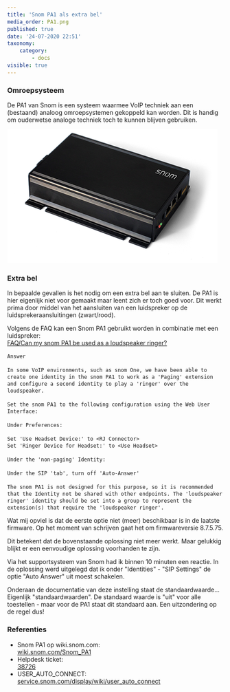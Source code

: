 ```yaml
---
title: 'Snom PA1 als extra bel'
media_order: PA1.png
published: true
date: '24-07-2020 22:51'
taxonomy:
    category:
        - docs
visible: true
---
```


### Omroepsysteem

De PA1 van Snom is een systeem waarmee VoIP techniek aan een (bestaand) analoog omroepsystemen gekoppeld kan worden. Dit is handig om ouderwetse analoge techniek toch te kunnen blijven gebruiken.

![PA1](PA1.png?size=200,classes=caption,figure-right,caption "Snom PA1")

### Extra bel

In bepaalde gevallen is het nodig om een extra bel aan te sluiten. De PA1 is hier eigenlijk niet voor gemaakt maar leent zich er toch goed voor. Dit werkt prima door middel van het aansluiten van een luidspreker op de luidsprekeraansluitingen (zwart/rood).

Volgens de FAQ kan een Snom PA1 gebruikt worden in combinatie met een luidspreker:  
[FAQ/Can my snom PA1 be used as a loudspeaker ringer?](http://wiki.snom.com/FAQ/Can_my_snom_PA1_be_used_as_a_loudspeaker_ringer%3F)

    Answer
    
    In some VoIP environments, such as snom One, we have been able to create one identity in the snom PA1 to work as a 'Paging' extension and configure a second identity to play a 'ringer' over the loudspeaker.

    Set the snom PA1 to the following configuration using the Web User Interface:

    Under Preferences:

    Set 'Use Headset Device:' to <RJ Connector>
    Set 'Ringer Device for Headset:' to <Use Headset>

    Under the 'non-paging' Identity:

    Under the SIP 'tab', turn off 'Auto-Answer'

    The snom PA1 is not designed for this purpose, so it is recommended that the Identity not be shared with other endpoints. The 'loudspeaker ringer' identity should be set into a group to represent the extension(s) that require the 'loudspeaker ringer'.

Wat mij opviel is dat de eerste optie niet (meer) beschikbaar is in de laatste firmware. Op het moment van schrijven gaat het om firmwareversie 8.7.5.75.  

Dit betekent dat de bovenstaande oplossing niet meer werkt. Maar gelukkig blijkt er een eenvoudige oplossing voorhanden te zijn. 

Via het supportsysteem van Snom had ik binnen 10 minuten een reactie. In de oplossing werd uitgelegd dat ik onder "Identities" - "SIP Settings" de optie "Auto Answer" uit moest schakelen.

Onderaan de documentatie van deze instelling staat de standaardwaarde... Eigenlijk "standaardwaarden". De standaard waarde is "uit" voor alle toestellen - maar voor de PA1 staat dit standaard aan. Een uitzondering op de regel dus!

### Referenties

* Snom PA1 op wiki.snom.com:  
[wiki.snom.com/Snom_PA1](http://wiki.snom.com/Snom_PA1?target=_blank)
* Helpdesk ticket:  
[38726](https://helpdesk.snom.com/support/tickets/38726?target=_blank)
* USER_AUTO_CONNECT:  
[service.snom.com/display/wiki/user_auto_connect](https://service.snom.com/display/wiki/user_auto_connect?target=_blank)

